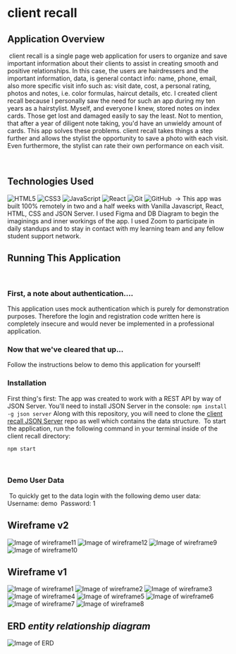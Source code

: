# client recall

## Application Overview

​
client recall is a single page web application for users to organize and save important information about their clients to assist in creating smooth and positive relationships. In this case, the users are hairdressers and the important information, data, is general contact info: name, phone, email, also more specific visit info such as: visit date, cost, a personal rating, photos and notes, i.e. color formulas, haircut details, etc. I created client recall because I personally saw the need for such an app during my ten years as a hairstylist. Myself, and everyone I knew, stored notes on index cards. Those get lost and damaged easily to say the least. Not to mention, that after a year of diligent note taking, you'd have an unwieldy amount of cards. This app solves these problems. client recall takes things a step further and allows the stylist the opportunity to save a photo with each visit. Even furthermore, the stylist can rate their own performance on each visit. 

​

## Technologies Used

![HTML5](https://img.shields.io/badge/html5%20-%23E34F26.svg?&style=for-the-badge&logo=html5&logoColor=white)
![CSS3](https://img.shields.io/badge/css3%20-%231572B6.svg?&style=for-the-badge&logo=css3&logoColor=white)
![JavaScript](https://img.shields.io/badge/javascript%20-%23323330.svg?&style=for-the-badge&logo=javascript&logoColor=%23F7DF1E)
![React](https://img.shields.io/badge/react%20-%2320232a.svg?&style=for-the-badge&logo=react&logoColor=%2361DAFB)
![Git](https://img.shields.io/badge/git%20-%23F05033.svg?&style=for-the-badge&logo=git&logoColor=white)
![GitHub](https://img.shields.io/badge/github%20-%23121011.svg?&style=for-the-badge&logo=github&logoColor=white)
​
-> This app was built 100% remotely in two and a half weeks with Vanilla Javascript, React, HTML, CSS and JSON Server. I used Figma and DB Diagram to begin the imaginings and inner workings of the app. I used Zoom to participate in daily standups and to stay in contact with my learning team and any fellow student support network.

## Running This Application

​

### First, a note about authentication....

This application uses mock authentication which is purely for demonstration purposes. Therefore the login and registration code written here is completely insecure and would never be implemented in a professional application.
​

### Now that we've cleared that up...

Follow the instructions below to demo this application for yourself!
​

### Installation

First thing's first: The app was created to work with a REST API by way of JSON Server. You'll need to install JSON Server in the console:
`npm install -g json server`
Along with this repository, you will need to clone the [client recall JSON Server](https://github.com/terraroush/client-recall-JSON) repo as well which contains the data structure.
​
To start the application, run the following command in your terminal inside of the client recall directory:
​

```bash
npm start
```

​

### Demo User Data

​
To quickly get to the data login with the following demo user data:
​
Username: demo
​
Password: 1

## Wireframe v2

![Image of wireframe11](src/images/wireframeAndERD/homePage.png)
![Image of wireframe12](src/images/wireframeAndERD/clientListView.png)
![Image of wireframe9](src/images/wireframeAndERD/clientSelectedView.png)
![Image of wireframe10](src/images/wireframeAndERD/formView.png)

## Wireframe v1

![Image of wireframe1](src/images/wireframeAndERD/login1of8.png)
![Image of wireframe2](src/images/wireframeAndERD/register2of8.png)
![Image of wireframe3](src/images/wireframeAndERD/homepage3of8.png)
![Image of wireframe4](src/images/wireframeAndERD/addClient4of8.png)
![Image of wireframe5](src/images/wireframeAndERD/clientInfoPageWHistory5of8.png)
![Image of wireframe6](src/images/wireframeAndERD/clientInfoPageNoHistory6of8.png)
![Image of wireframe7](src/images/wireframeAndERD/addVisitHistoryPage7of8.png)
![Image of wireframe8](src/images/wireframeAndERD/clientListWDetail8of8.png)

## ERD _entity relationship diagram_

![Image of ERD](src/images/wireframeAndERD/erd.png)
